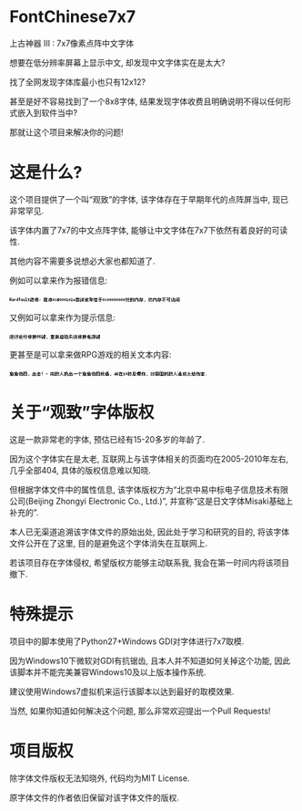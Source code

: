 # FontChinese7x7

上古神器 III : 7x7像素点阵中文字体

想要在低分辨率屏幕上显示中文, 却发现中文字体实在是太大?

找了全网发现字体库最小也只有12x12?

甚至是好不容易找到了一个8x8字体, 结果发现字体收费且明确说明不得以任何形式嵌入到软件当中?

那就让这个项目来解决你的问题!

# 这是什么?

这个项目提供了一个叫“观致”的字体, 该字体存在于早期年代的点阵屏当中, 现已非常罕见.

该字体内置了7x7的中文点阵字体, 能够让中文字体在7x7下依然有着良好的可读性.

其他内容不需要多说想必大家也都知道了.

例如可以拿来作为报错信息:

![7x7报错测试](test1.png)

又例如可以拿来作为提示信息:

![7x7提示测试](test2.png)

更甚至是可以拿来做RPG游戏的相关文本内容:

![7x7游戏内容测试](test3.png)

# 关于“观致”字体版权

这是一款非常老的字体, 预估已经有15-20多岁的年龄了.

因为这个字体实在是太老, 互联网上与该字体相关的页面均在2005-2010年左右, 几乎全部404, 具体的版权信息难以知晓. 

但根据字体文件中的属性信息, 该字体版权方为“北京中易中标电子信息技术有限公司(Beijing Zhongyi Electronic Co., Ltd.)”, 并宣称“这是日文字体Misaki基础上补充的”.

本人已无渠道追溯该字体文件的原始出处, 因此处于学习和研究的目的, 将该字体文件公开在了这里, 目的是避免这个字体消失在互联网上.

若该项目存在字体侵权, 希望版权方能够主动联系我, 我会在第一时间内将该项目撤下.

# 特殊提示

项目中的脚本使用了Python27+Windows GDI对字体进行7x7取模.

因为Windows10下微软对GDI有抗锯齿, 且本人并不知道如何关掉这个功能, 因此该脚本并不能完美兼容Windows10及以上版本操作系统.

建议使用Windows7虚拟机来运行该脚本以达到最好的取模效果.

当然, 如果你知道如何解决这个问题, 那么非常欢迎提出一个Pull Requests!

# 项目版权

除字体文件版权无法知晓外, 代码均为MIT License.

原字体文件的作者依旧保留对该字体文件的版权.
